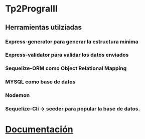 ﻿# Tp2PrograIII

## Herramientas utilziadas


### Express-generator para generar la estructura minima
### Express-validator para validar los datos enviados
### Sequelize-ORM como Object Relational Mapping
### MYSQL como base de datos
### Nodemon
### Sequelize-Cli -> seeder para popular la base de datos.





# [Documentación](https://github.com/MateoBarbato/Tp2PrograIII/blob/main/Documentacion.md)

